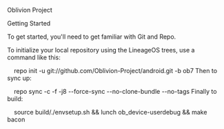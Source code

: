 Oblivion Project

Getting Started

To get started, you'll need to get familiar with Git and Repo.

To initialize your local repository using the LineageOS trees, use a command like this:

      repo init -u git://github.com/Oblivion-Project/android.git -b ob7
Then to sync up:

      repo sync -c -f -j8 --force-sync --no-clone-bundle --no-tags
Finally to build:

      source build/./envsetup.sh && lunch ob_device-userdebug && make bacon
